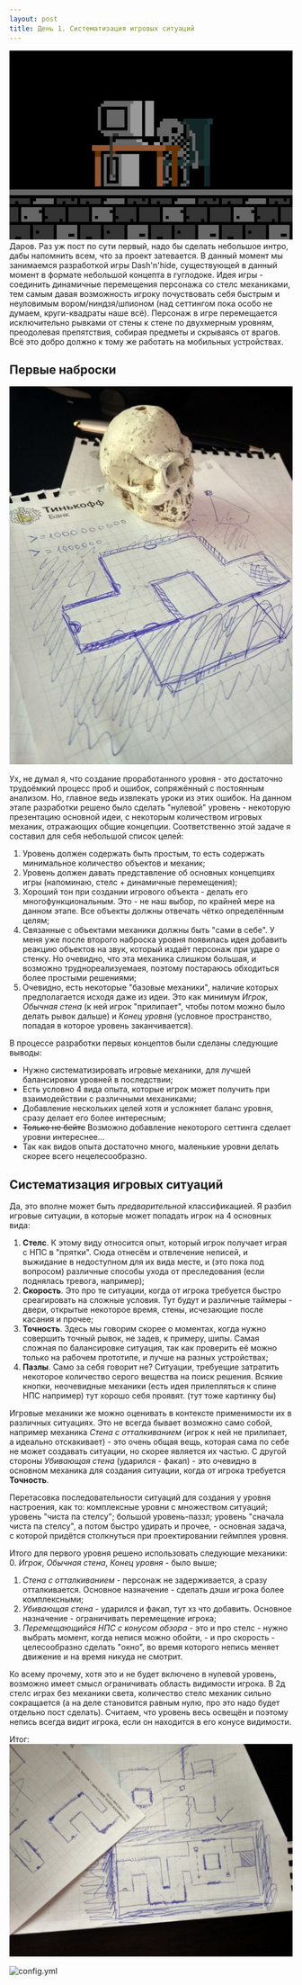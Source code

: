 ```yaml
---
layout: post
title: День 1. Систематизация игровых ситуаций
---
```

![config.yml](images/pc_skeleton.jpg)
Даров. Раз уж пост по сути первый, надо бы сделать небольшое интро, дабы напомнить всем, что за проект затевается.
В данный момент мы занимаемся разработкой игры Dash'n'hide, существующей в данный момент в формате небольшой концепта в гуглодоке. Идея игры - соединить динамичные перемещения персонажа со стелс механиками, тем самым давая возможность игроку почуствовать себя быстрым и неуловимым вором/ниндзя/шпионом (над сеттингом пока особо не думаем, круги-квадраты наше всё). Персонаж в игре перемещается исключительно рывками от стены к стене по двухмерным уровням, преодолевая препятствия, собирая предметы и скрываясь от врагов. Всё это добро должно к тому же работать на мобильных устройствах.

## Первые наброски

![config.yml](images/level_drafts_1.jpg)

Ух, не думал я, что создание проработанного уровня - это достаточно трудоёмкий процесс проб и ошибок, сопряжённый с постоянным анализом. Но, главное ведь извлекать уроки из этих ошибок. На данном этапе разработки решено было сделать "нулевой" уровень - некоторую презентацию основной идеи, с некоторым количеством игровых механик, отражающих общие концепции. Соответственно этой задаче я составил для себя небольшой список целей:
1. Уровень должен содержать быть простым, то есть содержать минимальное количество объектов и механик;
2. Уровень должен давать представление об основных концепциях игры (напоминаю, стелс + динамичные перемещения);
3. Хороший тон при создании игрового объекта - делать его многофункциональным. Это - не наш выбор, по крайней мере на данном этапе. Все объекты должны отвечать чётко определённым целям;
4. Связанные с объектами механики должны быть "сами в себе". У меня уже после второго наброска уровня появилась идея добавить реакцию объектов на звук, который издаёт персонаж при ударе о стенку. Но очевидно, что эта механика слишком большая, и возможно труднореализуемаея, поэтому постараюсь обходиться более простыми решениями;
5. Очевидно, есть некоторые "базовые механики", наличие которых предполагается исходя даже из идеи. Это как минимум _Игрок_, _Обычная стена_ (к ней игрок "прилипает", чтобы потом можно было делать рывок дальше) и _Конец уровня_ (условное пространство, попадая в которое уровень заканчивается).

В процессе разработки первых концептов были сделаны следующие выводы:
- Нужно систематизировать игровые механики, для лучшей балансировки уровней в последствии;
- Есть условно 4 вида опыта, которые игрок может получить при взаимодействии с различными механиками;
- Добавление нескольких целей хотя и усложняет баланс уровня, сразу делает его более интересным;
- ~~Только не бейте~~ Возможно добавление некоторого сеттинга сделает уровни интереснее...
- Так как видов опыта достаточно много, маленькие уровни делать скорее всего нецелесообразно.

## Систематизация игровых ситуаций

Да, это вполне может быть _предварительной_ классификацией.
Я разбил игровые ситуации, в которые может попадать игрок на 4 основных вида:
1. **Стелс**. К этому виду относится опыт, который игрок получает играя с НПС в "прятки". Сюда отнесём и отвлечение неписей, и выжидание в недоступном для их вида месте, и (это пока под вопросом) различные способы ухода от преследования (если поднялась тревога, например);
2. **Скорость**. Это про те ситуации, когда от игрока требуется быстро среагировать на сложные условия. Тут будут и различные таймеры - двери, открытые некоторое время, стены, исчезающие после касания и прочее;
3. **Точность**. Здесь мы говорим скорее о моментах, когда нужно совершить точный рывок, не задев, к примеру, шипы. Самая сложная по балансировке ситуация, так как проверить её можно только на рабочем прототипе, и лучше на разных устройствах;
4. **Пазлы**. Само за себя говорит не? Ситуации, требуещие затратить некоторое количество серого вещества на поиск решения. Всякие кнопки, неочевидные механики (есть идея прилепляться к спине НПС например) тут хорошо себя проявят.
(тут тоже картинку бы)

Игровые механики же можно оценивать в контексте применимости их в различных ситуациях. Это не всегда бывает возможно само собой, например механика _Стена с отталкиванием_ (игрок к ней не прилипает, а идеально отскакивает) - это очень общая вещь, которая сама по себе не может создавать ситуации, но скорее является их частью. С другой стороны _Убивающая стена_ (ударился - факап) - это очевидно в основном механика для создания ситуации, когда от игрока требуется **Точность**.

Перетасовка последовательности ситуаций для создания у уровня настроения, как то: комплексные уровни с множеством ситуаций; уровень "чиста па стелсу"; большой уровень-паззл; уровень "сначала чиста па стелсу", а потом быстро удирать и прочее, - основная задача, с которой придётся столкнуться при проектировании геймплея уровня.

Итого для первого уровня решено использовать следующие механики:
0.  _Игрок_, _Обычная стена_,  _Конец уровня_ - было выше;
1. _Стена с отталкиванием_ - персонаж не задерживается, а сразу отталкивается. Основное назначение - сделать дэши игрока более комплексными;
2. _Убивающая стена_ - ударился и факап, тут хз что добавить. Основное назначение - ограничивать перемещение игрока;
3. _Перемещающийся НПС с конусом обзора_ - это и про стелс - нужно выбрать момент, когда непися можно обойти, - и про скорость - целесообразно сделать "окно", во время которого непись меняет движение и на время никуда не смотрит.  

Ко всему прочему, хотя это и не будет включено в нулевой уровень, возможно имеет смысл ограничивать область видимости игрока. В 2д стелс играх без механики света, количество стелс механик сильно сокращается (а на деле становится равным нулю, про это надо будет отдельно пост сделать). Считаем, что уровень весь освещён и поэтому непись всегда видит игрока, если он находится в его конусе видимости.

Итог:
![config.yml](images/level_drafts_2.jpg)

![config.yml](images/level_0_concept.jpg)
